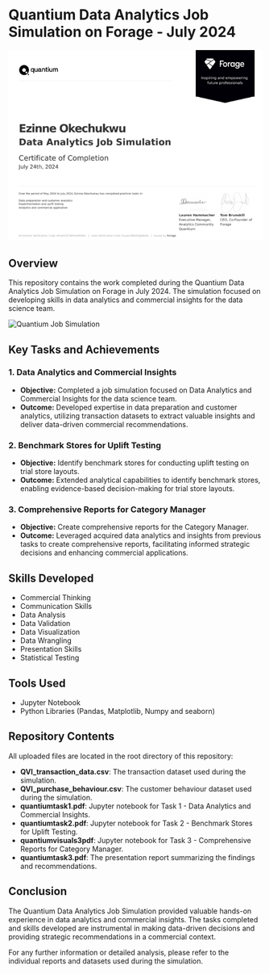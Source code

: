 # Quantium Data Analytics Job Simulation on Forage - July 2024
![certificate of completion](https://github.com/zinnydigits/quantium-virtual-internship/blob/main/quantium.png)
## Overview
This repository contains the work completed during the Quantium Data Analytics Job Simulation on Forage in July 2024. The simulation focused on developing skills in data analytics and commercial insights for the data science team.

![Quantium Job Simulation](https://github.com/zinnydigits/quantiumforage/blob/main/totalsalesacrossstorestypes.png)

## Key Tasks and Achievements

### 1. Data Analytics and Commercial Insights
- **Objective:** Completed a job simulation focused on Data Analytics and Commercial Insights for the data science team.
- **Outcome:** Developed expertise in data preparation and customer analytics, utilizing transaction datasets to extract valuable insights and deliver data-driven commercial recommendations.

### 2. Benchmark Stores for Uplift Testing
- **Objective:** Identify benchmark stores for conducting uplift testing on trial store layouts.
- **Outcome:** Extended analytical capabilities to identify benchmark stores, enabling evidence-based decision-making for trial store layouts.

### 3. Comprehensive Reports for Category Manager
- **Objective:** Create comprehensive reports for the Category Manager.
- **Outcome:** Leveraged acquired data analytics and insights from previous tasks to create comprehensive reports, facilitating informed strategic decisions and enhancing commercial applications.

## Skills Developed
- Commercial Thinking
- Communication Skills
- Data Analysis
- Data Validation
- Data Visualization
- Data Wrangling
- Presentation Skills
- Statistical Testing

## Tools Used
- Jupyter Notebook
- Python Libraries (Pandas, Matplotlib, Numpy and seaborn)

## Repository Contents
All uploaded files are located in the root directory of this repository:
- **QVI_transaction_data.csv**: The transaction dataset used during the simulation.
- **QVI_purchase_behaviour.csv**: The customer behaviour dataset used during the simulation.
- **quantiumtask1.pdf**: Jupyter notebook for Task 1 - Data Analytics and Commercial Insights.
- **quantiumtask2.pdf**: Jupyter notebook for Task 2 - Benchmark Stores for Uplift Testing.
- **quantiumvisuals3pdf**: Jupyter notebook for Task 3 - Comprehensive Reports for Category Manager.
- **quantiumtask3.pdf**: The presentation report summarizing the findings and recommendations.

## Conclusion
The Quantium Data Analytics Job Simulation provided valuable hands-on experience in data analytics and commercial insights. The tasks completed and skills developed are instrumental in making data-driven decisions and providing strategic recommendations in a commercial context.

For any further information or detailed analysis, please refer to the individual reports and datasets used during the simulation.
